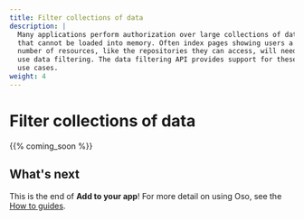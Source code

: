 ```yaml
---
title: Filter collections of data
description: |
  Many applications perform authorization over large collections of data
  that cannot be loaded into memory. Often index pages showing users a
  number of resources, like the repositories they can access, will need to
  use data filtering. The data filtering API provides support for these
  use cases.
weight: 4
---
```


# Filter collections of data

{{% coming_soon %}}

## What's next

This is the end of __Add to your app__! For more detail on using
Oso, see the [How to guides](/guides).
